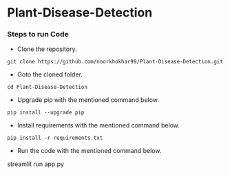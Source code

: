 # Plant-Disease-Detection



### Steps to run Code
- Clone the repository.
```
git clone https://github.com/noorkhokhar99/Plant-Disease-Detection.git
```
- Goto the cloned folder.
```
cd Plant-Disease-Detection

```
- Upgrade pip with the mentioned command below.
```
pip install --upgrade pip
```
- Install requirements with the mentioned command below.
```
pip install -r requirements.txt
```
- Run the code with the mentioned command below.

streamlit run app.py 
 





